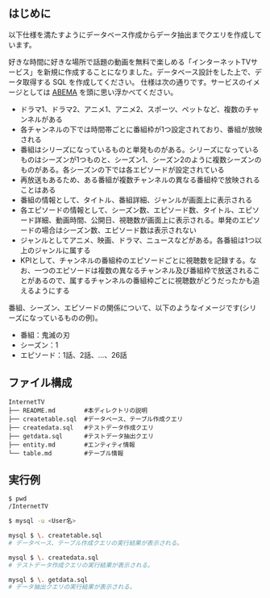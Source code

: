 ## はじめに
以下仕様を満たすようにデータベース作成からデータ抽出までクエリを作成しています。

好きな時間に好きな場所で話題の動画を無料で楽しめる「インターネットTVサービス」を新規に作成することになりました。データベース設計をした上で、データ取得する SQL を作成してください。
仕様は次の通りです。サービスのイメージとしては [ABEMA](https://abema.tv/) を頭に思い浮かべてください。

- ドラマ1、ドラマ2、アニメ1、アニメ2、スポーツ、ペットなど、複数のチャンネルがある
- 各チャンネルの下では時間帯ごとに番組枠が1つ設定されており、番組が放映される
- 番組はシリーズになっているものと単発ものがある。シリーズになっているものはシーズンが1つものと、シーズン1、シーズン2のように複数シーズンのものがある。各シーズンの下では各エピソードが設定されている
- 再放送もあるため、ある番組が複数チャンネルの異なる番組枠で放映されることはある
- 番組の情報として、タイトル、番組詳細、ジャンルが画面上に表示される
- 各エピソードの情報として、シーズン数、エピソード数、タイトル、エピソード詳細、動画時間、公開日、視聴数が画面上に表示される。単発のエピソードの場合はシーズン数、エピソード数は表示されない
- ジャンルとしてアニメ、映画、ドラマ、ニュースなどがある。各番組は1つ以上のジャンルに属する
- KPIとして、チャンネルの番組枠のエピソードごとに視聴数を記録する。なお、一つのエピソードは複数の異なるチャンネル及び番組枠で放送されることがあるので、属するチャンネルの番組枠ごとに視聴数がどうだったかも追えるようにする

番組、シーズン、エピソードの関係について、以下のようなイメージです(シリーズになっているものの例)。

- 番組：鬼滅の刃
- シーズン：1
- エピソード：1話、2話、...、26話

## ファイル構成
```
InternetTV
├── README.md        #本ディレクトリの説明
├── createtable.sql  #データベース、テーブル作成クエリ
├── createdata.sql   #テストデータ作成クエリ
├── getdata.sql      #テストデータ抽出クエリ
├── entity.md        #エンティティ情報
└── table.md         #テーブル情報
```

## 実行例
```bash
$ pwd
/InternetTV

$ mysql -u <User名>

mysql $ \. createtable.sql
# データベース、テーブル作成クエリの実行結果が表示される。

mysql $ \. createdata.sql
# テストデータ作成クエリの実行結果が表示される。

mysql $ \. getdata.sql
# データ抽出クエリの実行結果が表示される。
```
